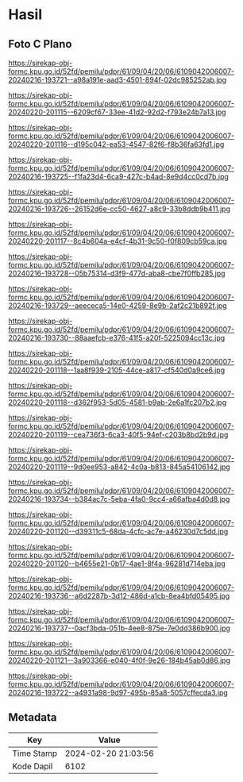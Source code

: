 # Hasil

## Foto C Plano

https://sirekap-obj-formc.kpu.go.id/52fd/pemilu/pdpr/61/09/04/20/06/6109042006007-20240216-193721--a98a191e-aad3-4501-894f-02dc985252ab.jpg

https://sirekap-obj-formc.kpu.go.id/52fd/pemilu/pdpr/61/09/04/20/06/6109042006007-20240220-201115--6209cf67-33ee-41d2-92d2-f793e24b7a13.jpg

https://sirekap-obj-formc.kpu.go.id/52fd/pemilu/pdpr/61/09/04/20/06/6109042006007-20240220-201116--d195c042-ea53-4547-82f6-f8b36fa63fd1.jpg

https://sirekap-obj-formc.kpu.go.id/52fd/pemilu/pdpr/61/09/04/20/06/6109042006007-20240216-193725--f1fa23d4-6ca9-427c-b4ad-8e9d4cc0cd7b.jpg

https://sirekap-obj-formc.kpu.go.id/52fd/pemilu/pdpr/61/09/04/20/06/6109042006007-20240216-193726--26152d6e-cc50-4627-a8c9-33b8ddb9b411.jpg

https://sirekap-obj-formc.kpu.go.id/52fd/pemilu/pdpr/61/09/04/20/06/6109042006007-20240220-201117--8c4b604a-e4cf-4b31-9c50-f0f809cb59ca.jpg

https://sirekap-obj-formc.kpu.go.id/52fd/pemilu/pdpr/61/09/04/20/06/6109042006007-20240216-193728--05b75314-d3f9-477d-aba8-cbe7f0ffb285.jpg

https://sirekap-obj-formc.kpu.go.id/52fd/pemilu/pdpr/61/09/04/20/06/6109042006007-20240216-193729--aeececa5-14e0-4259-8e9b-2af2c21b892f.jpg

https://sirekap-obj-formc.kpu.go.id/52fd/pemilu/pdpr/61/09/04/20/06/6109042006007-20240216-193730--88aaefcb-e376-41f5-a20f-5225094cc13c.jpg

https://sirekap-obj-formc.kpu.go.id/52fd/pemilu/pdpr/61/09/04/20/06/6109042006007-20240220-201118--1aa8f939-2105-44ce-a817-cf540d0a9ce6.jpg

https://sirekap-obj-formc.kpu.go.id/52fd/pemilu/pdpr/61/09/04/20/06/6109042006007-20240220-201118--d362f953-5d05-4581-b9ab-2e6a1fc207b2.jpg

https://sirekap-obj-formc.kpu.go.id/52fd/pemilu/pdpr/61/09/04/20/06/6109042006007-20240220-201119--cea736f3-6ca3-40f5-94ef-c203b8bd2b9d.jpg

https://sirekap-obj-formc.kpu.go.id/52fd/pemilu/pdpr/61/09/04/20/06/6109042006007-20240220-201119--9d0ee953-a842-4c0a-b813-845a54106142.jpg

https://sirekap-obj-formc.kpu.go.id/52fd/pemilu/pdpr/61/09/04/20/06/6109042006007-20240216-193734--b384ac7c-5eba-4fa0-9cc4-a66afba4d0d8.jpg

https://sirekap-obj-formc.kpu.go.id/52fd/pemilu/pdpr/61/09/04/20/06/6109042006007-20240220-201120--d39311c5-68da-4cfc-ac7e-a46230d7c5dd.jpg

https://sirekap-obj-formc.kpu.go.id/52fd/pemilu/pdpr/61/09/04/20/06/6109042006007-20240220-201120--b4655e21-0b17-4ae1-8f4a-96281d714eba.jpg

https://sirekap-obj-formc.kpu.go.id/52fd/pemilu/pdpr/61/09/04/20/06/6109042006007-20240216-193736--a6d2287b-3d12-486d-a1cb-8ea4bfd05495.jpg

https://sirekap-obj-formc.kpu.go.id/52fd/pemilu/pdpr/61/09/04/20/06/6109042006007-20240216-193737--0acf3bda-051b-4ee8-875e-7e0dd386b900.jpg

https://sirekap-obj-formc.kpu.go.id/52fd/pemilu/pdpr/61/09/04/20/06/6109042006007-20240220-201121--3a903366-e040-4f0f-9e26-184b45ab0d86.jpg

https://sirekap-obj-formc.kpu.go.id/52fd/pemilu/pdpr/61/09/04/20/06/6109042006007-20240216-193722--a4931a98-9d97-495b-85a8-5057cffecda3.jpg


## Metadata

| Key        | Value               |
| ---------- | ------------------- |
| Time Stamp | 2024-02-20 21:03:56 |
| Kode Dapil | 6102                |



